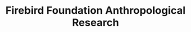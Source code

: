 ---
layout: repo
title: "Firebird Foundation Anthropological Research"
id: 3169
permalink: repos/3169/
---